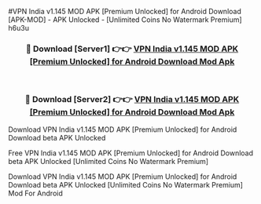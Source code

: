 #VPN India v1.145 MOD APK [Premium Unlocked] for Android Download [APK-MOD] - APK Unlocked - [Unlimited Coins No Watermark Premium] h6u3u



<div align="center">

<h3>🔴 Download [Server1] 👉👉 <a href="https://momento.my/?title=VPN_India_v1.145_MOD_APK_[Premium_Unlocked]_for_Android_Download">VPN India v1.145 MOD APK [Premium Unlocked] for Android Download Mod Apk</a></h3><br>

<h3>🔴 Download [Server2] 👉👉 <a href="https://momento.my/?title=VPN_India_v1.145_MOD_APK_[Premium_Unlocked]_for_Android_Download">VPN India v1.145 MOD APK [Premium Unlocked] for Android Download Mod Apk</a></h3>
</div>



Download VPN India v1.145 MOD APK [Premium Unlocked] for Android Download beta APK Unlocked

Free VPN India v1.145 MOD APK [Premium Unlocked] for Android Download beta APK Unlocked [Unlimited Coins No Watermark Premium]

Download VPN India v1.145 MOD APK [Premium Unlocked] for Android Download beta APK Unlocked [Unlimited Coins No Watermark Premium] Mod For Android
